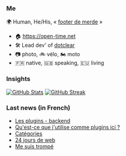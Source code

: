 ### Me

🌍 Human, He/His, « [footer de merde](https://open-time.net/post/2013/07/17/La-veritable-histoire-du-Footer-de-merde-) » 
* 🏠 https://open-time.net 
* 🛠️ Lead dev' of [dotclear](https://git.dotclear.org/dev/dotclear)
* 📷 photo, 🚲 vélo, 🏍️ moto 
* 🇫🇷 native, 🇬🇧 speaking, 🇪🇺 living

### Insights

[![GitHub Stats](https://github-readme-stats-sigma-five.vercel.app/api?username=franck-paul)](https://github.com/franck-paul)
[![GitHub Streak](https://github-readme-streak-stats.herokuapp.com?user=franck-paul)](https://git.io/streak-stats)

### Last news (in French)

<!-- BLOG-POST-LIST:START -->
- [Les plugins - backend](https://open-time.net/post/2023/12/04/Les-plugins-backend)
- [Qu&#39;est-ce que j&#39;utilise comme plugins ici ?](https://open-time.net/post/2023/12/03/Qu-est-ce-que-j-utilise-comme-plugins-ici)
- [Catégories](https://open-time.net/post/2023/12/02/Categories)
- [24 jours de web](https://open-time.net/post/2023/12/01/24-jours-de-web)
- [Me suis trompé](https://open-time.net/post/2023/11/30/Me-suis-trompe)
<!-- BLOG-POST-LIST:END -->
